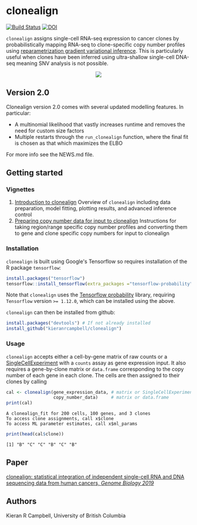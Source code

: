 # clonealign

[![Build Status](https://travis-ci.org/kieranrcampbell/clonealign.svg?branch=master)](https://travis-ci.org/kieranrcampbell/clonealign) [![DOI](https://zenodo.org/badge/111455172.svg)](https://zenodo.org/badge/latestdoi/111455172)

`clonealign` assigns single-cell RNA-seq expression to cancer clones by probabilistically mapping RNA-seq to clone-specific copy number profiles using [reparametrization gradient variational inference](https://arxiv.org/abs/1312.6114). This is particularly useful when clones have been inferred using ultra-shallow single-cell DNA-seq meaning SNV analysis is not possible.

<div style="text-align:center">
  <img src="https://raw.githubusercontent.com/kieranrcampbell/clonealign/master/inst/clonealign_figure.png"  align="middle"/>
</div>

## Version 2.0

Clonealign version 2.0 comes with several updated modelling features. In particular:

* A multinomial likelihood that vastly increases runtime and removes the need for custom size factors
* Multiple restarts through the `run_clonealign` function, where the final fit is chosen as that which
maximizes the ELBO

For more info see the NEWS.md file.


## Getting started

### Vignettes

1. [Introduction to clonealign](https://kieranrcampbell.github.io/clonealign/introduction_to_clonealign.html) Overview of `clonealign` including data preparation, model fitting, plotting results, and advanced inference control
2. [Preparing copy number data for input to clonealign](https://kieranrcampbell.github.io/clonealign/preparing_copy_number_data.html) Instructions for taking region/range specific copy number profiles and converting them to gene and clone specific copy numbers for input to clonealign

### Installation

`clonealign` is built using Google's Tensorflow so requires installation of the R package `tensorflow`:

```r
install.packages("tensorflow")
tensorflow::install_tensorflow(extra_packages ="tensorflow-probability", version="1.13.1")
```

Note that `clonealign` uses the [Tensorflow probability](https://www.tensorflow.org/probability/) library, requiring `Tensorflow` version `>= 1.12.0`, which can be installed using the above.

`clonealign` can then be installed from github:

```r
install.packages("devtools") # If not already installed
install_github("kieranrcampbell/clonealign")
```

### Usage

`clonealign` accepts either a cell-by-gene matrix of raw counts or a [SingleCellExperiment](https://bioconductor.org/packages/3.7/bioc/html/SingleCellExperiment.html) with a `counts` assay as gene expression input. It also requires a gene-by-clone matrix or `data.frame` corresponding to the copy number of each gene in each clone. The cells are then assigned to their clones by calling

```r
cal <- clonealign(gene_expression_data, # matrix or SingleCellExperiment
                  copy_number_data)     # matrix or data.frame
print(cal)
```
```
A clonealign_fit for 200 cells, 100 genes, and 3 clones
To access clone assignments, call x$clone
To access ML parameter estimates, call x$ml_params
```

```r
print(head(cal$clone))
```
```
[1] "B" "C" "C" "B" "C" "B"
```


## Paper

[clonealign: statistical integration of independent single-cell RNA and DNA sequencing data from human cancers, _Genome Biology 2019_](https://genomebiology.biomedcentral.com/articles/10.1186/s13059-019-1645-z)

## Authors

Kieran R Campbell, University of British Columbia


